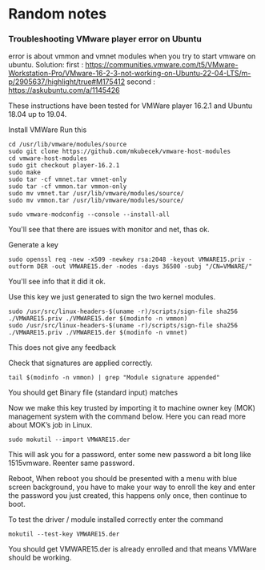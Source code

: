 # Random notes

### Troubleshooting VMware player error on Ubuntu
error is about vmmon and vmnet modules when you try to start vmware on ubuntu.
Solution: 
first : https://communities.vmware.com/t5/VMware-Workstation-Pro/VMware-16-2-3-not-working-on-Ubuntu-22-04-LTS/m-p/2905637/highlight/true#M175412
second : https://askubuntu.com/a/1145426

These instructions have been tested for VMWare player 16.2.1 and Ubuntu 18.04 up to 19.04.

Install VMWare
Run this

```
cd /usr/lib/vmware/modules/source
sudo git clone https://github.com/mkubecek/vmware-host-modules
cd vmware-host-modules
sudo git checkout player-16.2.1
sudo make
sudo tar -cf vmnet.tar vmnet-only
sudo tar -cf vmmon.tar vmmon-only
sudo mv vmnet.tar /usr/lib/vmware/modules/source/
sudo mv vmmon.tar /usr/lib/vmware/modules/source/
```

```
sudo vmware-modconfig --console --install-all
```

You'll see that there are issues with monitor and net, thas ok.

Generate a key

```
sudo openssl req -new -x509 -newkey rsa:2048 -keyout VMWARE15.priv -outform DER -out VMWARE15.der -nodes -days 36500 -subj "/CN=VMWARE/"
```

You'll see info that it did it ok.

Use this key we just generated to sign the two kernel modules.

```
sudo /usr/src/linux-headers-$(uname -r)/scripts/sign-file sha256 ./VMWARE15.priv ./VMWARE15.der $(modinfo -n vmmon)
sudo /usr/src/linux-headers-$(uname -r)/scripts/sign-file sha256 ./VMWARE15.priv ./VMWARE15.der $(modinfo -n vmnet)
```

This does not give any feedback

Check that signatures are applied correctly.

```
tail $(modinfo -n vmmon) | grep "Module signature appended"
```
You should get Binary file (standard input) matches

Now we make this key trusted by importing it to machine owner key (MOK) management system with the command below. Here you can read more about MOK’s job in Linux.

```
sudo mokutil --import VMWARE15.der
```
This will ask you for a password, enter some new password a bit long like 1515vmware. Reenter same password.

Reboot, When reboot you should be presented with a menu with blue screen background, you have to make your way to enroll the key and enter the password you just created, this happens only once, then continue to boot.

To test the driver / module installed correctly enter the command

```
mokutil --test-key VMWARE15.der
```
You should get VMWARE15.der is already enrolled and that means VMWare should be working.


